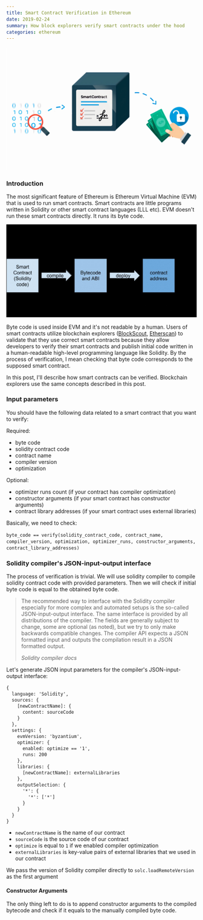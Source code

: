 ```yaml
---
title: Smart Contract Verification in Ethereum
date: 2019-02-24
summary: How block explorers verify smart contracts under the hood
categories: ethereum
---
```


![byte-smart-code](/images/2019-02-24-smart-contract.jpg)

### Introduction

The most significant feature of Ethereum is Ethereum Virtual Machine (EVM) that is used to run smart contracts. Smart contracts are little programs written in Solidity or other smart contract languages (LLL etc). EVM doesn't run these smart contracts directly. It runs its byte code.

![byte-code](/images/2019-02-24-bytecode.jpg)

Byte code is used inside EVM and it's not readable by a human. Users of smart contracts utilize blockchain explorers ([BlockScout](https://blockscout.com), [Etherscan](https://etherscan.io/)) to validate that they use correct smart contracts because they allow developers to verify their smart contracts and publish initial code written in a human-readable high-level programming language like Solidity. By the process of verification, I mean checking that byte code corresponds to the supposed smart contract.

In this post, I'll describe how smart contracts can be verified. Blockchain explorers use the same concepts described in this post.

### Input parameters

You should have the following data related to a smart contract that you want to verify:

Required:
- byte code
- solidity contract code
- contract name
- compiler version
- optimization

Optional:
- optimizer runs count (if your contract has compiler optimization)
- constructor arguments (if your smart contract has constructor arguments)
- contract library addresses (if your smart contract uses external libraries)

Basically, we need to check:

`byte_code == verify(solidity_contract_code, contract_name, compiler_version, optimization, optimizer_runs, constructor_arguments, contract_library_addresses)`


### Solidity compiler's JSON-input-output interface

The process of verification is trivial. We will use solidity compiler to compile solidity contract code with provided parameters. Then we will check if initial byte code is equal to the obtained byte code.

<blockquote>
  <p>
The recommended way to interface with the Solidity compiler especially for more complex and automated setups is the so-called JSON-input-output interface. The same interface is provided by all distributions of the compiler.
The fields are generally subject to change, some are optional (as noted), but we try to only make backwards compatible changes.
The compiler API expects a JSON formatted input and outputs the compilation result in a JSON formatted output.
  </p>
  <footer><cite title="Solidity compiler docs">Solidity compiler docs</cite></footer>
</blockquote>

Let's generate JSON input parameters for the compiler's JSON-input-output interface:

```
{
  language: 'Solidity',
  sources: {
    [newContractName]: {
      content: sourceCode
    }
  },
  settings: {
    evmVersion: 'byzantium',
    optimizer: {
      enabled: optimize == '1',
      runs: 200
    },
    libraries: {
      [newContractName]: externalLibraries
    },
    outputSelection: {
      '*': {
        '*': ['*']
      }
    }
  }
}
```

- `newContractName` is the name of our contract
- `sourceCode` is the source code of our contract
- `optimize` is equal to `1` if we enabled compiler optimization
- `externalLibraries` is key-value pairs of external libraries that we used in our contract


We pass the version of Solidity compiler directly to `solc.loadRemoteVersion` as the first argument

#### Constructor Arguments

The only thing left to do is to append constructor arguments to the compiled bytecode and check if it equals to the manually compiled byte code.

